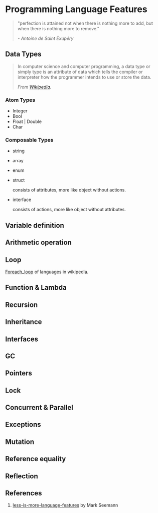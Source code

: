 # Programming Language Features

> "perfection is attained not when there is nothing more to add, but when there is nothing more to remove."
>
> <em class="sig">- Antoine de Saint Exupéry</em>

## Data Types

> In computer science and computer programming, a data type or simply type is an attribute of data which tells the compiler or interpreter how the programmer intends to use or store the data.
>
> <em class="sig">From [Wikipedia](https://en.wikipedia.org/wiki/Data_type).</em>

### Atom Types

- Integer
- Bool
- Float | Double
- Char

### Composable Types

- string
- array
- enum
- struct

  consists of attributes, more like object without actions.

- interface

  consists of actions, more like object without attributes.

## Variable definition

## Arithmetic operation

## Loop

[Foreach_loop](https://en.wikipedia.org/wiki/Foreach_loop) of languages in wikipedia.

## Function & Lambda

## Recursion

## Inheritance

## Interfaces

## GC

## Pointers

## Lock

## Concurrent & Parallel

## Exceptions

## Mutation

## Reference equality

## Reflection

## References

1. [less-is-more-language-features](https://blog.ploeh.dk/2015/04/13/less-is-more-language-features/) by Mark Seemann
